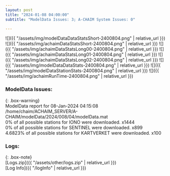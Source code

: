 ```yaml
---
layout: post
title: "2024-01-08 04:00:00"
subtitle: "ModelData Issues: 3; A-CHAIM System Issues: 0"

---
```


![]({{ "/assets/img/modelDataDataStatsShort-2400804.png" | relative_url }})
![]({{ "/assets/img/achaimDataStatsShort-2400804.png" | relative_url }})
![]({{ "/assets/img/achaimDataStatsLong00-2400804.png" | relative_url }})
![]({{ "/assets/img/achaimDataStatsLong01-2400804.png" | relative_url }})
![]({{ "/assets/img/achaimDataStatsLong02-2400804.png" | relative_url }})
![]({{ "/assets/img/modelDataDataStats-2400804.png" | relative_url }})
![]({{ "/assets/img/modelDataStationStats-2400804.png" | relative_url }})
![]({{ "/assets/img/achaimRunTime-2400804.png" | relative_url }})


### ModelData Issues:  
  
{: .box-warning}  
 ModelData report for 08-Jan-2024 04:15:08   
 /home/chaim/ACHAIM_SERVER/A-CHAIM/modelData/2024/008/04/modelData.mat   
 0% of all possible stations for IONO were downloaded. x1444   
 0% of all possible stations for SENTINEL were downloaded. x899   
 4.6823% of all possible stations for KARTVERKET were downloaded. x100   
  


### Logs:  
  
{: .box-note}  
[Logs.zip]({{ "/assets/other/logs.zip" | relative_url }})  
[Log Info]({{ "/logInfo" | relative_url }})  
